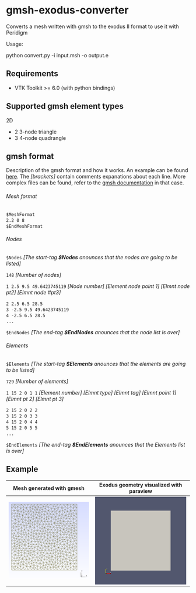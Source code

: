# gmsh-exodus-converter
Converts a mesh written with gmsh to the exodus II format to use it with Peridigm

Usage:

python convert.py -i input.msh -o output.e

## Requirements

- VTK Toolkit >= 6.0 (with python bindings)

## Supported gmsh element types

2D

- 2 3-node triangle 
- 3 4-node quadrangle

## gmsh format
Description of the gmsh format and how it works. An example can be found [here](https://github.com/diehlpk/gmsh-exodus-converter/blob/master/test_files/specimen_typeI_nogroups.msh).
The _[brackets]_ contain comments expanations about each line. More complex files can be found, refer to the [gmsh documentation](http://www.geuz.org/gmsh/doc/texinfo/gmsh.html#MSH-ASCII-file-format) in that case.

###### Mesh format
```
$MeshFormat
2.2 0 8
$EndMeshFormat
```

###### Nodes

`$Nodes` _[The start-tag **$Nodes** anounces that the nodes are going to be listed]_

`148` _[Number of nodes]_

`1 2.5 9.5 49.6423745119` _[Node number] [Element node point 1] [Elmnt node pt2] [Elmnt node #pt3]_
```
2 2.5 6.5 28.5
3 -2.5 9.5 49.6423745119
4 -2.5 6.5 28.5
...
```
`$EndNodes` _[The end-tag **$EndNodes** anounces that the node list is over]_

###### Elements

`$Elements` _[The start-tag **$Elements** anounces that the elements are going to be listed]_

`729` _[Number of elements]_

`1 15 2 0 1 1` _[Element number] [Elmnt type] [Elmnt tag] [Elmnt point 1] [Elmnt pt 2] [Elmnt pt 3]_
```
2 15 2 0 2 2
3 15 2 0 3 3
4 15 2 0 4 4
5 15 2 0 5 5
...
```
`$EndElements` _[The end-tag **$EndElements** anounces that the Elements list is over]_

## Example

Mesh generated with gmesh | Exodus geometry visualized with paraview
:------------------------:|:----------------------------------------:
![Mesh](./doc/example_mesh_1.png?raw=true "Mesh generated with gmesh")|![Exodus](./doc/example_exodus_1.png?raw=true "Mesh generated with gmesh")
